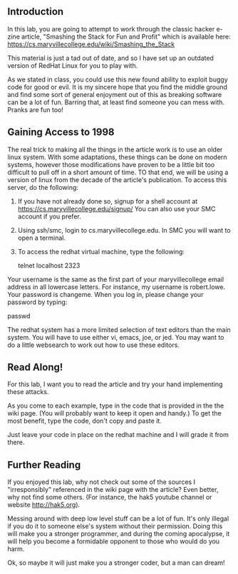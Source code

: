 ## Introduction

In this lab, you are going to attempt to work through the classic hacker
e-zine article, "Smashing the Stack for Fun and Profit" which is
available here:
<https://cs.maryvillecollege.edu/wiki/Smashing_the_Stack>

This material is just a tad out of date, and so I have set up an
outdated version of RedHat Linux for you to play with.  

As we stated in class, you could use this new found ability to exploit
buggy code for good or evil. It is my sincere hope that you find the
middle ground and find some sort of general enjoyment out of this as
breaking software can be a lot of fun. Barring that, at least find
someone you can mess with. Pranks are fun too\!

## Gaining Access to 1998
The real trick to making all the things in the article work is to use
an older linux system.  With some adaptations, these things can be
done on modern systems, however those modifications have proven to be
a little bit too difficult to pull off in a short amount of time.  TO
that end, we will be using a version of linux from the decade of the
article's publication.  To access this server, do the following:

1. If you have not already done so, signup for a shell account at
   <https://cs.maryvillecollege.edu/signup/> You can also use your SMC
   account if you prefer.
2. Using ssh/smc, login to cs.maryvillecollege.edu.  In SMC you will
   want to open a terminal.
3. To access the redhat virtual machine, type the following:

   telnet localhost 2323

Your username is the same as the first part of your maryvillecollege
email address in all lowercase letters.  For instance, my username is
robert.lowe.  Your password is changeme.  When you log in, please
change your password by typing:

  passwd

The redhat system has a more limited selection of text editors than
the main system. You will have to use either vi, emacs, joe, or jed.
You may want to do a little websearch to work out how to use these
editors.


## Read Along\!
For this lab, I want you to read the article and try your hand
implementing these attacks.

As you come to each example, type in the code that is provided in the
the wiki page. (You will probably want to keep it open and handy.) To
get the most benefit, type the code, don't copy and paste it. 

Just leave your code in place on the redhat machine and I will grade
it from there.

## Further Reading

If you enjoyed this lab, why not check out some of the sources I
"irresponsibly" referenced in the wiki page with the article? Even
better, why not find some others. (For instance, the hak5 youtube
channel or website <http://hak5.org>).

Messing around with deep low level stuff can be a lot of fun. It's only
illegal if you do it to someone else's system without their permission.
Doing this will make you a stronger programmer, and during the
coming apocalypse, it will help you become a formidable opponent to
those who would do you harm.

Ok, so maybe it will just make you a stronger coder, but a man can
dream\!

